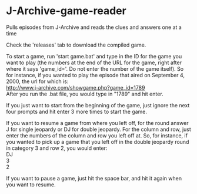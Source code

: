 # J-Archive-game-reader
Pulls episodes from J-Archive and reads the clues and answers one at a time

Check the 'releases' tab to download the compiled game.

To start a game, run 'start game.bat' and type in the ID for the game you want to play (the numbers at the end of the URL for the game, right after where it says 'game_id='. Do not enter the number of the game itself). So for instance, if you wanted to play the episode that aired on September 4, 2000, the url for which is:</br>
http://www.j-archive.com/showgame.php?game_id=1789</br>
After you run the .bat file, you would type in "1789" and hit enter.

If you just want to start from the beginning of the game, just ignore the next four prompts and hit enter 3 more times to start the game. 

If you want to resume a game from where you left off, for the round answer J for single jeopardy or DJ for double jeopardy. For the column and row, just enter the numbers of the column and row you left off at. So, for instance, if you wanted to pick up a game that you left off in the double jeopardy round in category 3 and row 2, you would enter:</br>
DJ</br>
3</br>
2</br>

If you want to pause a game, just hit the space bar, and hit it again when you want to resume.
